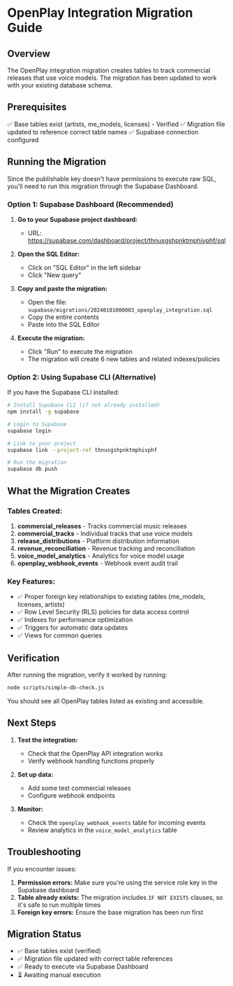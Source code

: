 # OpenPlay Integration Migration Guide

## Overview
The OpenPlay integration migration creates tables to track commercial releases that use voice models. The migration has been updated to work with your existing database schema.

## Prerequisites
✅ Base tables exist (artists, me_models, licenses) - Verified
✅ Migration file updated to reference correct table names
✅ Supabase connection configured

## Running the Migration

Since the publishable key doesn't have permissions to execute raw SQL, you'll need to run this migration through the Supabase Dashboard.

### Option 1: Supabase Dashboard (Recommended)

1. **Go to your Supabase project dashboard:**
   - URL: https://supabase.com/dashboard/project/thnusgshpnktmphivphf/sql

2. **Open the SQL Editor:**
   - Click on "SQL Editor" in the left sidebar
   - Click "New query"

3. **Copy and paste the migration:**
   - Open the file: `supabase/migrations/20240101000003_openplay_integration.sql`
   - Copy the entire contents
   - Paste into the SQL Editor

4. **Execute the migration:**
   - Click "Run" to execute the migration
   - The migration will create 6 new tables and related indexes/policies

### Option 2: Using Supabase CLI (Alternative)

If you have the Supabase CLI installed:

```bash
# Install Supabase CLI (if not already installed)
npm install -g supabase

# Login to Supabase
supabase login

# Link to your project
supabase link --project-ref thnusgshpnktmphivphf

# Run the migration
supabase db push
```

## What the Migration Creates

### Tables Created:
1. **commercial_releases** - Tracks commercial music releases
2. **commercial_tracks** - Individual tracks that use voice models
3. **release_distributions** - Platform distribution information
4. **revenue_reconciliation** - Revenue tracking and reconciliation
5. **voice_model_analytics** - Analytics for voice model usage
6. **openplay_webhook_events** - Webhook event audit trail

### Key Features:
- ✅ Proper foreign key relationships to existing tables (me_models, licenses, artists)
- ✅ Row Level Security (RLS) policies for data access control
- ✅ Indexes for performance optimization
- ✅ Triggers for automatic data updates
- ✅ Views for common queries

## Verification

After running the migration, verify it worked by running:

```bash
node scripts/simple-db-check.js
```

You should see all OpenPlay tables listed as existing and accessible.

## Next Steps

1. **Test the integration:**
   - Check that the OpenPlay API integration works
   - Verify webhook handling functions properly

2. **Set up data:**
   - Add some test commercial releases
   - Configure webhook endpoints

3. **Monitor:**
   - Check the `openplay_webhook_events` table for incoming events
   - Review analytics in the `voice_model_analytics` table

## Troubleshooting

If you encounter issues:

1. **Permission errors:** Make sure you're using the service role key in the Supabase dashboard
2. **Table already exists:** The migration includes `IF NOT EXISTS` clauses, so it's safe to run multiple times
3. **Foreign key errors:** Ensure the base migration has been run first

## Migration Status
- ✅ Base tables exist (verified)
- ✅ Migration file updated with correct table references
- ✅ Ready to execute via Supabase Dashboard
- ⏳ Awaiting manual execution



